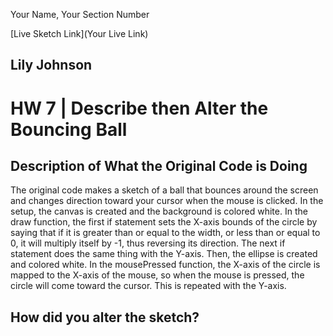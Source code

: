 Your Name, Your Section Number

[Live Sketch Link](Your Live Link)
## Lily Johnson

# HW 7 | Describe then Alter the Bouncing Ball

## Description of What the Original Code is Doing

The original code makes a sketch of a ball that bounces around the screen and changes direction toward your cursor when the mouse is clicked. In the setup, the canvas is created and the background is colored white. In the draw function, the first if statement sets the X-axis bounds of the circle by saying that if it is greater than or equal to the width, or less than or equal to 0, it will multiply itself by -1, thus reversing its direction. The next if statement does the same thing with the Y-axis. Then, the ellipse is created and colored white. In the mousePressed function, the X-axis of the circle is mapped to the X-axis of the mouse, so when the mouse is pressed, the circle will come toward the cursor. This is repeated with the Y-axis.

## How did you alter the sketch?

<!--
Please describe how and why you changed the sketch?
-->
